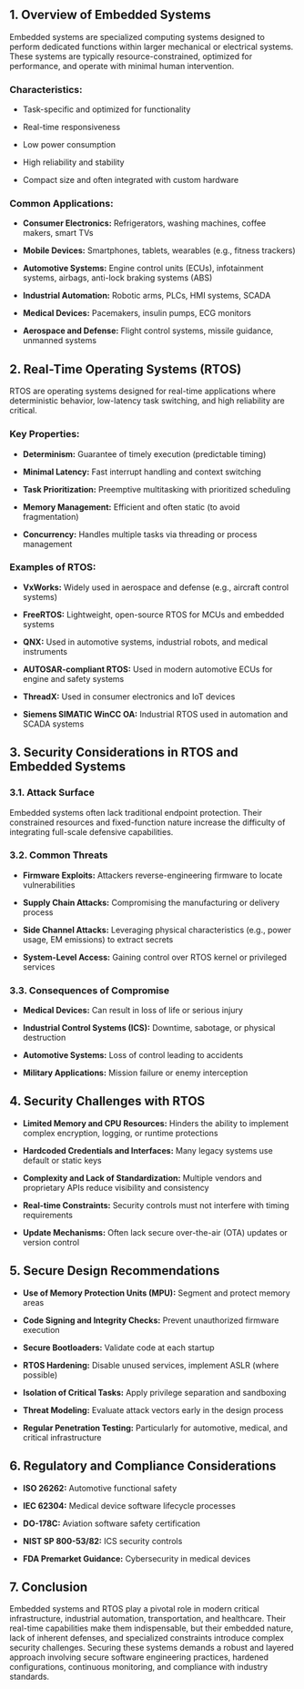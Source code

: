 ## 1. Overview of Embedded Systems

Embedded systems are specialized computing systems designed to perform dedicated functions within larger mechanical or electrical systems. These systems are typically resource-constrained, optimized for performance, and operate with minimal human intervention.

### Characteristics:

- Task-specific and optimized for functionality
    
- Real-time responsiveness
    
- Low power consumption
    
- High reliability and stability
    
- Compact size and often integrated with custom hardware
    

### Common Applications:

- **Consumer Electronics:** Refrigerators, washing machines, coffee makers, smart TVs
    
- **Mobile Devices:** Smartphones, tablets, wearables (e.g., fitness trackers)
    
- **Automotive Systems:** Engine control units (ECUs), infotainment systems, airbags, anti-lock braking systems (ABS)
    
- **Industrial Automation:** Robotic arms, PLCs, HMI systems, SCADA
    
- **Medical Devices:** Pacemakers, insulin pumps, ECG monitors
    
- **Aerospace and Defense:** Flight control systems, missile guidance, unmanned systems
    

## 2. Real-Time Operating Systems (RTOS)

RTOS are operating systems designed for real-time applications where deterministic behavior, low-latency task switching, and high reliability are critical.

### Key Properties:

- **Determinism:** Guarantee of timely execution (predictable timing)
    
- **Minimal Latency:** Fast interrupt handling and context switching
    
- **Task Prioritization:** Preemptive multitasking with prioritized scheduling
    
- **Memory Management:** Efficient and often static (to avoid fragmentation)
    
- **Concurrency:** Handles multiple tasks via threading or process management
    

### Examples of RTOS:

- **VxWorks:** Widely used in aerospace and defense (e.g., aircraft control systems)
    
- **FreeRTOS:** Lightweight, open-source RTOS for MCUs and embedded systems
    
- **QNX:** Used in automotive systems, industrial robots, and medical instruments
    
- **AUTOSAR-compliant RTOS:** Used in modern automotive ECUs for engine and safety systems
    
- **ThreadX:** Used in consumer electronics and IoT devices
    
- **Siemens SIMATIC WinCC OA:** Industrial RTOS used in automation and SCADA systems
    

## 3. Security Considerations in RTOS and Embedded Systems

### 3.1. Attack Surface

Embedded systems often lack traditional endpoint protection. Their constrained resources and fixed-function nature increase the difficulty of integrating full-scale defensive capabilities.

### 3.2. Common Threats

- **Firmware Exploits:** Attackers reverse-engineering firmware to locate vulnerabilities
    
- **Supply Chain Attacks:** Compromising the manufacturing or delivery process
    
- **Side Channel Attacks:** Leveraging physical characteristics (e.g., power usage, EM emissions) to extract secrets
    
- **System-Level Access:** Gaining control over RTOS kernel or privileged services
    

### 3.3. Consequences of Compromise

- **Medical Devices:** Can result in loss of life or serious injury
    
- **Industrial Control Systems (ICS):** Downtime, sabotage, or physical destruction
    
- **Automotive Systems:** Loss of control leading to accidents
    
- **Military Applications:** Mission failure or enemy interception
    

## 4. Security Challenges with RTOS

- **Limited Memory and CPU Resources:** Hinders the ability to implement complex encryption, logging, or runtime protections
    
- **Hardcoded Credentials and Interfaces:** Many legacy systems use default or static keys
    
- **Complexity and Lack of Standardization:** Multiple vendors and proprietary APIs reduce visibility and consistency
    
- **Real-time Constraints:** Security controls must not interfere with timing requirements
    
- **Update Mechanisms:** Often lack secure over-the-air (OTA) updates or version control
    

## 5. Secure Design Recommendations

- **Use of Memory Protection Units (MPU):** Segment and protect memory areas
    
- **Code Signing and Integrity Checks:** Prevent unauthorized firmware execution
    
- **Secure Bootloaders:** Validate code at each startup
    
- **RTOS Hardening:** Disable unused services, implement ASLR (where possible)
    
- **Isolation of Critical Tasks:** Apply privilege separation and sandboxing
    
- **Threat Modeling:** Evaluate attack vectors early in the design process
    
- **Regular Penetration Testing:** Particularly for automotive, medical, and critical infrastructure
    

## 6. Regulatory and Compliance Considerations

- **ISO 26262:** Automotive functional safety
    
- **IEC 62304:** Medical device software lifecycle processes
    
- **DO-178C:** Aviation software safety certification
    
- **NIST SP 800-53/82:** ICS security controls
    
- **FDA Premarket Guidance:** Cybersecurity in medical devices
    

## 7. Conclusion

Embedded systems and RTOS play a pivotal role in modern critical infrastructure, industrial automation, transportation, and healthcare. Their real-time capabilities make them indispensable, but their embedded nature, lack of inherent defenses, and specialized constraints introduce complex security challenges. Securing these systems demands a robust and layered approach involving secure software engineering practices, hardened configurations, continuous monitoring, and compliance with industry standards.